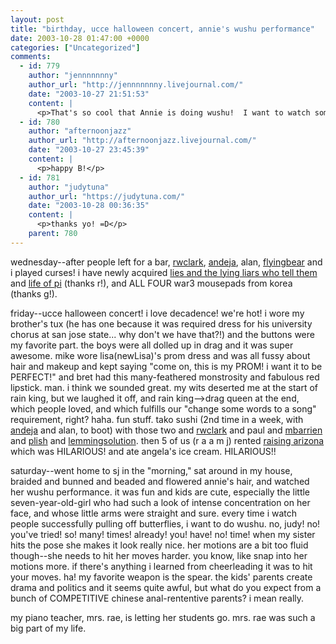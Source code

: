 ```yaml
---
layout: post
title: "birthday, ucce halloween concert, annie's wushu performance"
date: 2003-10-28 01:47:00 +0000
categories: ["Uncategorized"]
comments:
  - id: 779
    author: "jennnnnnny"
    author_url: "http://jennnnnnny.livejournal.com/"
    date: "2003-10-27 21:51:53"
    content: |
      <p>That's so cool that Annie is doing wushu!  I want to watch sometime!</p>
  - id: 780
    author: "afternoonjazz"
    author_url: "http://afternoonjazz.livejournal.com/"
    date: "2003-10-27 23:45:39"
    content: |
      <p>happy B!</p>
  - id: 781
    author: "judytuna"
    author_url: "https://judytuna.com/"
    date: "2003-10-28 00:36:35"
    content: |
      <p>thanks yo! =D</p>
    parent: 780
---
```


wednesday--after people left for a bar, [rwclark](http://rwclark.livejournal.com/), [andeja](http://andeja.livejournal.com/), alan, [flyingbear](http://flyingbear.livejournal.com/) and i played curses! i have newly acquired [lies and the lying liars who tell them](http://www.amazon.com/exec/obidos/tg/detail/-/0525947647/qid=1067304125/sr=8-1/ref=sr_8_1/102-1522670-4360114?v=glance&n=507846) and [life of pi](http://www.amazon.com/exec/obidos/tg/detail/-/0156027321/qid=1067304165/sr=1-1/ref=sr_1_1/102-1522670-4360114?v=glance&s=books) (thanks r!), and ALL FOUR war3 mousepads from korea (thanks g!).

friday--ucce halloween concert! i love decadence! we're hot! i wore my brother's tux (he has one because it was required dress for his university chorus at san jose state... why don't we have that?!) and the buttons were my favorite part. the boys were all dolled up in drag and it was super awesome. mike wore lisa(newLisa)'s prom dress and was all fussy about hair and makeup and kept saying "come on, this is my PROM! i want it to be PERFECT!" and bret had this many-feathered monstrosity and fabulous red lipstick. man. i think we sounded great. my wits deserted me at the start of rain king, but we laughed it off, and rain king-->drag queen at the end, which people loved, and which fulfills our "change some words to a song" requirement, right? haha. fun stuff. tako sushi (2nd time in a week, with [andeja](http://andeja.livejournal.com/) and alan, to boot) with those two and [rwclark](http://rwclark.livejournal.com/) and paul and [mbarrien](http://mbarrien.livejournal.com/) and [plish](http://plish.livejournal.com/) and [lemmingsolution](http://lemmingsolution.livejournal.com/). then 5 of us (r a a m j) rented [raising arizona](http://us.imdb.com/title/tt0093822/) which was HILARIOUS! and ate angela's ice cream. HILARIOUS!!

saturday--went home to sj in the "morning," sat around in my house, braided and bunned and beaded and flowered annie's hair, and watched her wushu performance. it was fun and kids are cute, especially the little seven-year-old-girl who had such a look of intense concentration on her face, and whose little arms were straight and sure. every time i watch people successfully pulling off butterflies, i want to do wushu. no, judy! no! you've tried! so! many! times! already! you! have! no! time! when my sister hits the pose she makes it look really nice. her motions are a bit too fluid though--she needs to hit her moves harder. you know, like snap into her motions more. if there's anything i learned from cheerleading it was to hit your moves. ha! my favorite weapon is the spear. the kids' parents create drama and politics and it seems quite awful, but what do you expect from a bunch of COMPETITIVE chinese anal-rententive parents? i mean really.

my piano teacher, mrs. rae, is letting her students go. mrs. rae was such a big part of my life.